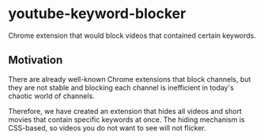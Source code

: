 # youtube-keyword-blocker

Chrome extension that would block videos that contained certain keywords.

## Motivation

There are already well-known Chrome extensions that block channels, but they are not stable and blocking each channel is inefficient in today's chaotic world of channels.

Therefore, we have created an extension that hides all videos and short movies that contain specific keywords at once. The hiding mechanism is CSS-based, so videos you do not want to see will not flicker.